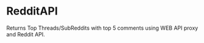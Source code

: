 # RedditAPI

Returns Top Threads/SubReddits with top 5 comments using WEB API proxy and Reddit API.
